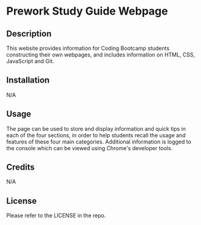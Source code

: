 # Prework Study Guide Webpage

## Description

This website provides information for Coding Bootcamp students constructing their own webpages, and includes information on HTML, CSS, JavaScript and Git.

## Installation

N/A

## Usage

The page can be used to store and display information and quick tips in each of the four sections, in order to help students recall the usage and features of these four main categories. Additional information is logged to the console which can be viewed using Chrome's developer tools.

## Credits

N/A

## License

Please refer to the LICENSE in the repo.